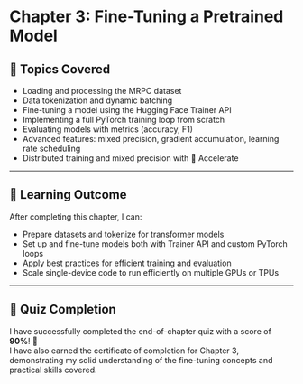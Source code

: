 # Chapter 3: Fine-Tuning a Pretrained Model

## 🚩 Topics Covered

- Loading and processing the MRPC dataset
- Data tokenization and dynamic batching
- Fine-tuning a model using the Hugging Face Trainer API
- Implementing a full PyTorch training loop from scratch
- Evaluating models with metrics (accuracy, F1)
- Advanced features: mixed precision, gradient accumulation, learning rate scheduling
- Distributed training and mixed precision with 🤗 Accelerate

---

## 🎯 Learning Outcome

After completing this chapter, I can:
- Prepare datasets and tokenize for transformer models
- Set up and fine-tune models both with Trainer API and custom PyTorch loops
- Apply best practices for efficient training and evaluation
- Scale single-device code to run efficiently on multiple GPUs or TPUs

---

## 📝 Quiz Completion

I have successfully completed the end-of-chapter quiz with a score of **90%**! 🎉  
I have also earned the certificate of completion for Chapter 3, demonstrating my solid understanding of the fine-tuning concepts and practical skills covered.

